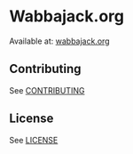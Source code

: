 # Wabbajack.org

Available at: [wabbajack.org](https://www.wabbajack.org)

## Contributing

See [CONTRIBUTING](https://github.com/wabbajack-tools/wabbajack-tools.github.io/blob/code/CONTRIBUTING.md)

## License

See [LICENSE](https://raw.githubusercontent.com/wabbajack-tools/wabbajack-tools.github.io/code/LICENSE.txt)
